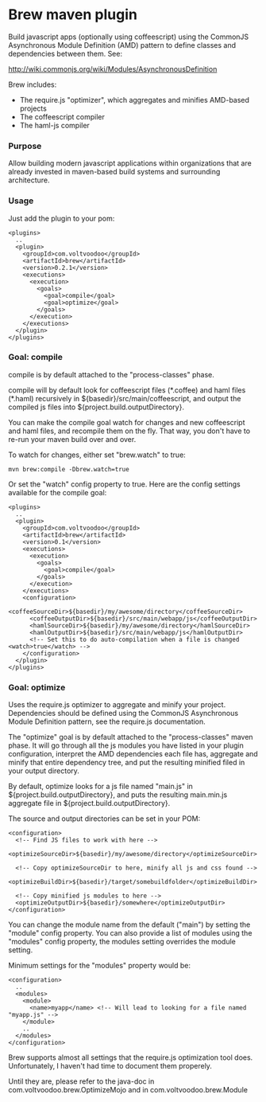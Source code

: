 # Brew maven plugin

Build javascript apps (optionally using coffeescript) using the CommonJS Asynchronous Module Definition (AMD) 
pattern to define classes and dependencies between them. See:

http://wiki.commonjs.org/wiki/Modules/AsynchronousDefinition

Brew includes:

 * The require.js "optimizer", which aggregates and minifies AMD-based projects
 * The coffeescript compiler
 * The haml-js compiler

### Purpose

Allow building modern javascript applications within organizations that are already invested in
maven-based build systems and surrounding architecture.

### Usage

Just add the plugin to your pom:

    <plugins> 
      ..
      <plugin>
        <groupId>com.voltvoodoo</groupId>
        <artifactId>brew</artifactId>
        <version>0.2.1</version>
        <executions>
          <execution>
            <goals>
              <goal>compile</goal>
              <goal>optimize</goal>
            </goals>
          </execution>
        </executions>
      </plugin>
    </plugins>

### Goal: compile

compile is by default attached to the "process-classes" phase.

compile will by default look for coffeescript files (\*.coffee) and haml files (\*.haml)
recursively in ${basedir}/src/main/coffeescript, and output the compiled js files 
into ${project.build.outputDirectory}.

You can make the compile goal watch for changes and new coffeescript and haml files, and
recompile them on the fly. That way, you don't have to re-run your maven build over and over.

To watch for changes, either set "brew.watch" to true:

    mvn brew:compile -Dbrew.watch=true

Or set the "watch" config property to true. Here are the config settings available for the 
compile goal:
  
    <plugins> 
      ..
      <plugin>
        <groupId>com.voltvoodoo</groupId>
        <artifactId>brew</artifactId>
        <version>0.1</version>
        <executions>
          <execution>
            <goals>
              <goal>compile</goal>
            </goals>
          </execution>
        </executions>
        <configuration>
          <coffeeSourceDir>${basedir}/my/awesome/directory</coffeeSourceDir>
          <coffeeOutputDir>${basedir}/src/main/webapp/js</coffeeOutputDir>
          <hamlSourceDir>${basedir}/my/awesome/directory</hamlSourceDir>
          <hamlOutputDir>${basedir}/src/main/webapp/js</hamlOutputDir>
          <!-- Set this to do auto-compilation when a file is changed <watch>true</watch> -->
        </configuration>
      </plugin>
    </plugins>
    
### Goal: optimize

Uses the require.js optimizer to aggregate and minify your project. Dependencies should be 
defined using the CommonJS Asynchronous Module Definition pattern, see the require.js documentation.

The "optimize" goal is by default attached to the "process-classes" maven phase. It will go through
all the js modules you have listed in your plugin configuration, interpret the AMD dependencies
each file has, aggregate and minify that entire dependency tree, and put the resulting minified filed in 
your output directory.

By default, optimize looks for a js file named "main.js" in 
${project.build.outputDirectory}, and puts the resulting main.min.js aggregate
file in ${project.build.outputDirectory}.

The source and output directories can be set in your POM:

    <configuration>
      <!-- Find JS files to work with here -->
      <optimizeSourceDir>${basedir}/my/awesome/directory</optimizeSourceDir>
      
      <!-- Copy optimizeSourceDir to here, minify all js and css found -->
      <optimizeBuildDir>${basedir}/target/somebuildfolder</optimizeBuildDir>
      
      <!-- Copy minified js modules to here -->
      <optimizeOutputDir>${basedir}/somewhere</optimizeOutputDir>
    </configuration>

You can change the module name from the default ("main") by setting the
"module" config property. You can also provide a list of modules using the
"modules" config property, the modules setting overrides the module setting.

Minimum settings for the "modules" property would be:

    <configuration>
      ..
      <modules>
        <module>
          <name>myapp</name> <!-- Will lead to looking for a file named "myapp.js" -->
        </module>
        ..
      </modules>
    </configuration>

Brew supports almost all settings that the require.js optimization
tool does. Unfortunately, I haven't had time to document them properely.

Until they are, please refer to the java-doc in com.voltvoodoo.brew.OptimizeMojo
and in com.voltvoodoo.brew.Module
